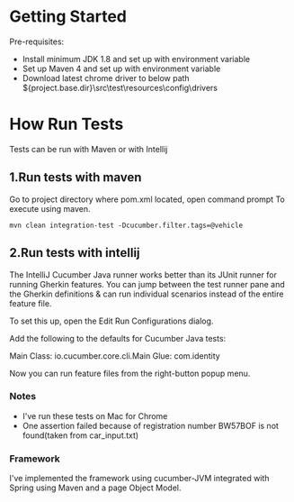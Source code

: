 Getting Started
===============
Pre-requisites:
* Install minimum JDK 1.8 and set up with environment variable
* Set up Maven 4 and set up with environment variable
* Download latest chrome driver to below path ${project.base.dir}\src\test\resources\config\drivers

How Run Tests
=============
Tests can be run with Maven or with Intellij

1.Run tests with maven
---------------
Go to project directory where pom.xml located, open command prompt
To execute using maven.

 ```
 mvn clean integration-test -Dcucumber.filter.tags=@vehicle
 ```

2.Run tests with intellij
---------------
The IntelliJ Cucumber Java runner works better than its JUnit runner for running Gherkin features.
You can jump between the test runner pane and the Gherkin definitions & can run individual scenarios
instead of the entire feature file.

To set this up, open the Edit Run Configurations dialog.

Add the following to the defaults for Cucumber Java tests:

Main Class: io.cucumber.core.cli.Main
Glue: com.identity

Now you can run feature files from the right-button popup menu.

### Notes ###
* I've run these tests on Mac for Chrome
* One assertion failed because of registration number BW57BOF is not found(taken from car_input.txt) 

### Framework ###
I've implemented the framework using cucumber-JVM integrated with Spring using Maven and a page Object Model.

